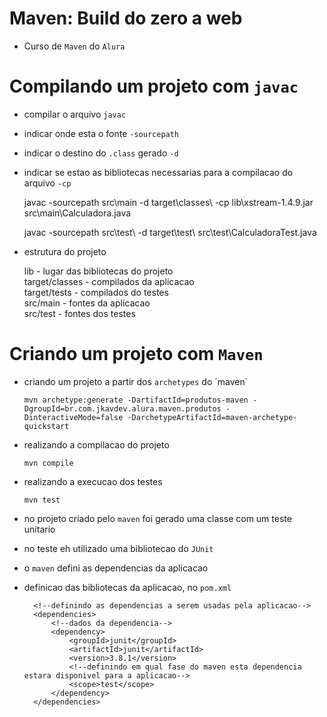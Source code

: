 # Maven: Build do zero a web
* Curso de `Maven` do `Alura`


# Compilando um projeto com `javac`

* compilar o arquivo `javac`
* indicar onde esta o fonte `-sourcepath`
* indicar o destino do `.class` gerado `-d`
* indicar se estao as bibliotecas necessarias para a compilacao do arquivo `-cp`

    javac -sourcepath src\main -d target\classes\ -cp lib\xstream-1.4.9.jar src\main\Calculadora.java
    
    javac -sourcepath src\test\ -d target\test\ src\test\CalculadoraTest.java
    
* estrutura do projeto

    lib             - lugar das bibliotecas do projeto<br />
    target/classes  - compilados da aplicacao<br />
    target/tests    - compilados do testes<br />
    src/main        - fontes da aplicacao<br />
    src/test        - fontes dos testes<br />
    
# Criando um projeto com `Maven`    
    
* criando um projeto a partir dos `archetypes` do ´maven´ 

    `mvn archetype:generate -DartifactId=produtos-maven -DgroupId=br.com.jkavdev.alura.maven.produtos -DinteractiveMode=false -DarchetypeArtifactId=maven-archetype-quickstart`
    
* realizando a compilacao do projeto
    
    `mvn compile`        
    
* realizando a execucao dos testes
    
    `mvn test`        
    
* no projeto criado pelo `maven` foi gerado uma classe com um teste unitario
* no teste eh utilizado uma bibliotecao do `JUnit`
* o `maven` defini as dependencias da aplicacao
* definicao das bibliotecas da aplicacao, no `pom.xml`

        <!--definindo as dependencias a serem usadas pela aplicacao-->
        <dependencies>
            <!--dados da dependencia-->
            <dependency>
                <groupId>junit</groupId>
                <artifactId>junit</artifactId>
                <version>3.8.1</version>
                <!--definindo em qual fase do maven esta dependencia estara disponivel para a aplicacao-->
                <scope>test</scope>
            </dependency>
        </dependencies>   